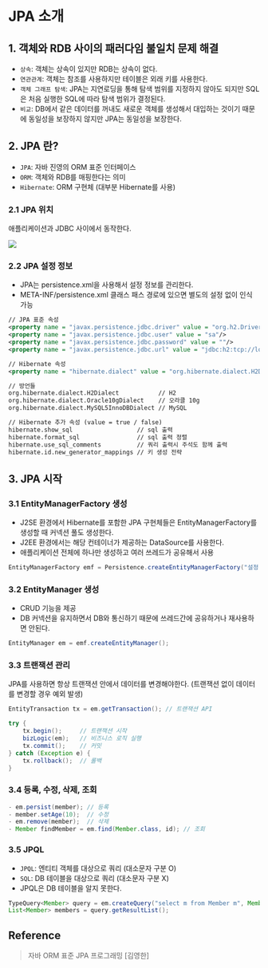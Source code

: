 # JPA 소개

## 1. 객체와 RDB 사이의 패러다임 불일치 문제 해결
- `상속`: 객체는 상속이 있지만 RDB는 상속이 없다.
- `연관관계`: 객체는 참조를 사용하지만 테이블은 외래 키를 사용한다.
- `객체 그래프 탐색`: JPA는 지연로딩을 통해 탐색 범위를 지정하지 않아도 되지만 SQL은 처음 실행한 SQL에 따라 탐색 범위가 결정된다.
- `비교`: DB에서 같은 데이터를 꺼내도 새로운 객체를 생성해서 대입하는 것이기 때문에 동일성을 보장하지 않지만 JPA는 동일성을 보장한다.

## 2. JPA 란?
- `JPA`: 자바 진영의 ORM 표준 인터페이스
- `ORM`: 객체와 RDB를 매핑한다는 의미
- `Hibernate`: ORM 구현체 (대부분 Hibernate를 사용)

### 2.1 JPA 위치
애플리케이션과 JDBC 사이에서 동작한다.

<img src="https://user-images.githubusercontent.com/108064146/231292267-a5f61f33-457e-477f-bdca-e3ffdc04f49c.png">

### 2.2 JPA 설정 정보
- JPA는 persistence.xml을 사용해서 설정 정보를 관리한다.
- META-INF/persistence.xml 클래스 패스 경로에 있으면 별도의 설정 없이 인식 가능

```xml
// JPA 표준 속성 
<property name = "javax.persistence.jdbc.driver" value = "org.h2.Driver"/>
<property name = "javax.persistence.jdbc.user" value = "sa"/>
<property name = "javax.persistence.jdbc.password" value = ""/>
<property name = "javax.persistence.jdbc.url" value = "jdbc:h2:tcp://localhost/~/test"/>

// Hibernate 속성
<property name = "hibernate.dialect" value = "org.hibernate.dialect.H2Dialect"/> // 방언 설정

// 방언들
org.hibernate.dialect.H2Dialect           // H2
org.hibernate.dialect.Oracle10gDialect    // 오라클 10g
org.hibernate.dialect.MySQL5InnoDBDialect // MySQL

// Hibernate 추가 속성 (value = true / false)
hibernate.show_sql                  // sql 출력
hibernate.format_sql                // sql 출력 정렬
hibernate.use_sql_comments          // 쿼리 출력시 주석도 함께 출력
hibernate.id.new_generator_mappings // 키 생성 전략 
```

## 3. JPA 시작

### 3.1 EntityManagerFactory 생성
- J2SE 환경에서 Hibernate를 포함한 JPA 구현체들은 EntityManagerFactory를 생성할 때 커넥션 풀도 생성한다.
- J2EE 환경에서는 해당 컨테이너가 제공하는 DataSource를 사용한다. 
- 애플리케이션 전체에 하나만 생성하고 여러 쓰레드가 공유해서 사용

```java
EntityManagerFactory emf = Persistence.createEntityManagerFactory("설정 정보");
```

### 3.2 EntityManager 생성
- CRUD 기능을 제공
- DB 커넥션을 유지하면서 DB와 통신하기 때문에 쓰레드간에 공유하거나 재사용하면 안된다.
```java
EntityManager em = emf.createEntityManager();
```

### 3.3 트랜잭션 관리
JPA를 사용하면 항상 트랜잭션 안에서 데이터를 변경해야한다. (트랜잭션 없이 데이터를 변경할 경우 예외 발생)

```java
EntityTransaction tx = em.getTransaction(); // 트랜잭션 API

try {
    tx.begin();     // 트랜잭션 시작
    bizLogic(em);   // 비즈니스 로직 실행
    tx.commit();    // 커밋
} catch (Exception e) {
    tx.rollback();  // 롤백
}
```
### 3.4 등록, 수정, 삭제, 조회

```java
- em.persist(member); // 등록
- member.setAge(10);  // 수정
- em.remove(member);  // 삭제
- Member findMember = em.find(Member.class, id); // 조회
```

### 3.5 JPQL
- `JPQL`: 엔티티 객체를 대상으로 쿼리 (대소문자 구분 O)
- `SQL`: DB 테이블을 대상으로 쿼리 (대소문자 구분 X)
- JPQL은 DB 테이블을 알지 못한다.
```java
TypeQuery<Member> query = em.createQuery("select m from Member m", Member.class);
List<Member> members = query.getResultList();
```

## Reference
> 자바 ORM 표준 JPA 프로그래밍 [김영한]
